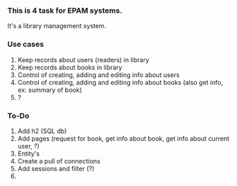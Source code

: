 ### This is 4 task for EPAM systems.

It's a library management system.

### Use cases

1) Keep records about users (readers) in library
2) Keep records about books in library
3) Control of creating, adding and editing info about users
4) Control of creating, adding and editing info about books (also get info, ex: summary of book)
5) ?

### To-Do

1) Add h2 (SQL db)
2) Add pages (request for book, get info about book, get info about current user, ?)
3) Entity's
4) Create a pull of connections
5) Add sessions and filter (?)
6)